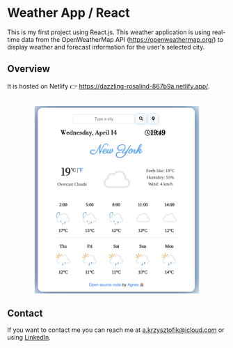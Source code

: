 # Weather App / React

This is my first project using React.js. This weather application is using real-time data from the OpenWeatherMap API (https://openweathermap.org/) to display weather and forecast information for the user's selected city.

## Overview

It is hosted on Netlify 👉 https://dazzling-rosalind-867b9a.netlify.app/.  
<br />
<div align="center">
        <img width="75%" src="https://github.com/Agnes404/weather-app-react/blob/master/src/WeatherScreenshot.png" alt="About screen" title="Screenshot of WeatherApp"</img>
</div>

## Contact
If you want to contact me you can reach me at <a> a.krzysztofik@icloud.com </a> or using [LinkedIn](https://www.linkedin.com/in/agnieszka-krzysztofik/).
